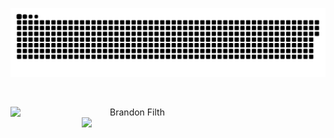 

<a href=#><img src="contributions.svg"></a>

<br>
<p align=center>
  <div align=center>
      <img align="left" width=390 src="https://streak-stats.demolab.com/?user=BrandonFilth&theme=chartreuse-dark&hide_border=true" alt="Brandon Filth" />
      <img align="right" width=390 src="https://github-readme-stats.vercel.app/api?username=BrandonFilth&show_icons=true&theme=chartreuse-dark&commits_year=2025&show=prs_merged&hide=issues&hide_border=true" />
  </div>
